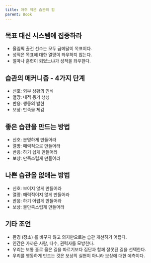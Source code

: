 ```yaml
---
title: 아주 작은 습관의 힘
parent: Book
---
```

## 목표 대신 시스템에 집중하라
- 올림픽 출전 선수는 모두 금메달이 목표이다.
- 성적은 목표에 대한 열망이 좌우하지 않는다.
- 얼마나 훈련이 되었느냐가 성적을 좌우한다.

## 습관의 메커니즘 - 4가지 단계
- 신호: 외부 상황의 인식
- 열망: 내적 동기 생성
- 반응: 행동의 발현
- 보상: 만족을 체감

## 좋은 습관을 만드는 방법
- 신호: 분명하게 만들어라
- 열망: 매력적으로 만들어라
- 반응: 하기 쉽게 만들어라
- 보상: 만족스럽게 만들어라

## 나쁜 습관을 없애는 방법
- 신호: 보이지 않게 만들어라
- 열망: 매력적이지 않게 만들어라
- 반응: 하기 어렵게 만들어라
- 보상: 불만족스럽게 만들어라

## 기타 조언
- 환경 (장소) 를 바꾸지 않고 의지만으로는 습관 개선하기 어렵다.
- 인간은 가까운 사람, 다수, 권력자를 모방한다.
- 우리는 보통 홀로 옳은 길을 따르기보다 집단과 함께 잘못된 길을 선택한다.
- 우리를 행동하게 만드는 것은 보상의 실현이 아니라 보상에 대한 예측이다.

